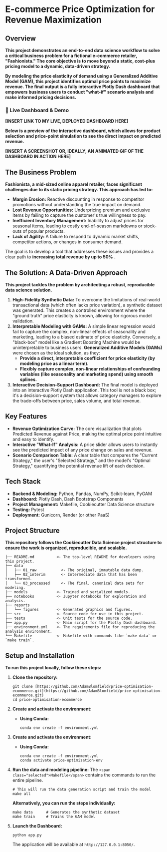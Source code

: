 # E-commerce Price Optimization for Revenue Maximization

## Overview

**This project demonstrates an end-to-end data science workflow to solve a critical business problem for a fictional e-commerce retailer, "Fashionista." The core objective is to move beyond a static, cost-plus pricing model to a dynamic, data-driven strategy.**

**By modeling the price elasticity of demand using a Generalized Additive Model (GAM), this project identifies optimal price points to maximize revenue. The final output is a fully interactive Plotly Dash dashboard that empowers business users to conduct "what-if" scenario analysis and make informed pricing decisions.**

### 🚀 Live Dashboard & Demo

**[INSERT LINK TO MY LIVE, DEPLOYED DASHBOARD HERE]**

**Below is a preview of the interactive dashboard, which allows for product selection and price-point simulation to see the direct impact on predicted revenue.**

**[INSERT A SCREENSHOT OR, IDEALLY, AN ANIMATED GIF OF THE DASHBOARD IN ACTION HERE]**

## The Business Problem

**Fashionista, a mid-sized online apparel retailer, faces significant challenges due to its static pricing strategy. This approach has led to:**

* **Margin Erosion:** Reactive discounting in response to competitor promotions without understanding the true impact on demand.
* **Lost Revenue Opportunities:** Underpricing premium and exclusive items by failing to capture the customer's true willingness to pay.
* **Inefficient Inventory Management:** Inability to adjust prices for seasonal items, leading to costly end-of-season markdowns or stock-outs of popular products.
* **Lack of Agility:** A failure to respond to dynamic market shifts, competitor actions, or changes in consumer demand.

The goal is to develop a tool that addresses these issues and provides a clear path to **increasing total revenue by up to 50%** **.**

## The Solution: A Data-Driven Approach

**This project tackles the problem by architecting a robust, reproducible data science solution.**

1. **High-Fidelity Synthetic Data:** To overcome the limitations of real-world transactional data (which often lacks price variation), a synthetic dataset was generated. This creates a controlled environment where the "ground truth" price elasticity is known, allowing for rigorous model validation.
2. **Interpretable Modeling with GAMs:** A simple linear regression would fail to capture the complex, non-linear effects of seasonality and marketing, leading to a biased estimate of price elasticity. Conversely, a "black-box" model like a Gradient Boosting Machine would be uninterpretable to business users. **Generalized Additive Models (GAMs)** were chosen as the ideal solution, as they:
   * **Provide a direct, interpretable coefficient for price elasticity (by modeling price as a linear term).**
   * **Flexibly capture complex, non-linear relationships of confounding variables (like seasonality and marketing spend) using smooth splines.**
3. **Interactive Decision-Support Dashboard:** The final model is deployed into an interactive Plotly Dash application. This tool is not a black box; it's a decision-support system that allows category managers to explore the trade-offs between price, sales volume, and total revenue.

## Key Features

* **Revenue Optimization Curve:** The core visualization that plots Predicted Revenue against Price, making the optimal price point intuitive and easy to identify.
* **Interactive "What-If" Analysis:** A price slider allows users to instantly see the predicted impact of any price change on sales and revenue.
* **Scenario Comparison Table:** A clear table that compares the "Current Strategy," the user's "Selected Strategy," and the model's "Optimal Strategy," quantifying the potential revenue lift of each decision.

## Tech Stack

* **Backend & Modeling:** Python, Pandas, NumPy, Scikit-learn, PyGAM
* **Dashboard:** Plotly Dash, Dash Bootstrap Components
* **Project Management:** Makefile, Cookiecutter Data Science structure
* **Testing:** Pytest
* **Deployment:** Gunicorn, Render (or other PaaS)

## Project Structure

**This repository follows the Cookiecutter Data Science project structure to ensure the work is organized, reproducible, and scalable.**

```
├── README.md          <- The top-level README for developers using this project.
├── data
│   ├── 01_raw           <- The original, immutable data dump.
│   ├── 02_interim       <- Intermediate data that has been transformed.
│   └── 03_processed     <- The final, canonical data sets for modeling.
├── models             <- Trained and serialized models.
├── notebooks          <- Jupyter notebooks for exploration and analysis.
├── reports
│   └── figures        <- Generated graphics and figures.
├── src                <- Source code for use in this project.
├── tests              <- Unit tests for the source code.
├── app.py             <- Main script for the Plotly Dash dashboard.
├── environment.yml    <- The requirements file for reproducing the analysis environment.
└── Makefile           <- Makefile with commands like `make data` or `make train`.

```

## Setup and Installation

**To run this project locally, follow these steps:**

1. **Clone the repository:**

   ```
   git clone [https://github.com/AdamBlomfield/price-optimisation-ecommerce.git](https://github.com/AdamBlomfield/price-optimisation-ecommerce.git)
   cd price-optimisation-ecommerce
   ```
2. **Create and activate the environment:**

   * **Using Conda:**
     ```
     conda env create -f environment.yml

     ```
3. **Create and activate the environment:**

   * **Using Conda:**
     ```
     conda env create -f environment.yml
     conda activate price-optimization-env
     ```
4. **Run the data and modeling pipeline:**
   The `<span class="selected">Makefile</span>` contains the commands to run the entire pipeline.

   ```
   # This will run the data generation script and train the model
   make all

   ```
   **Alternatively, you can run the steps individually:**

   ```
   make data      # Generates the synthetic dataset
   make train     # Trains the GAM model

   ```
5. **Launch the Dashboard:**

   ```
   python app.py

   ```
   The application will be available at `http://127.0.0.1:8050/`.
